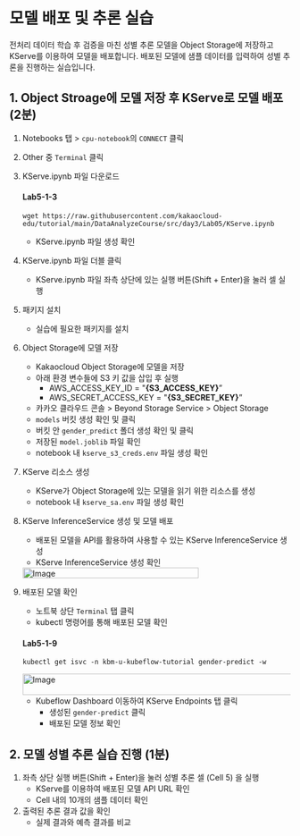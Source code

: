 # 모델 배포 및 추론 실습

전처리 데이터 학습 후 검증을 마친 성별 추론 모델을  Object Storage에 저장하고 KServe를 이용하여 모델을 배포합니다. 배포된 모델에 샘플 데이터를 입력하여 성별 추론을 진행하는 실습입니다.

## 1. Object Stroage에 모델 저장 후 KServe로 모델 배포 (2분)

1. Notebooks 탭 > `cpu-notebook`의 `CONNECT` 클릭
2. Other 중 `Terminal` 클릭
3. KServe.ipynb 파일 다운로드

    #### **Lab5-1-3**

    ```
    wget https://raw.githubusercontent.com/kakaocloud-edu/tutorial/main/DataAnalyzeCourse/src/day3/Lab05/KServe.ipynb
    ```

    - KServe.ipynb 파일 생성 확인
4. KServe.ipynb 파일 더블 클릭
    - KServe.ipynb 파일 좌측 상단에 있는 실행 버튼(Shift + Enter)을 눌러 셀 실행
5. 패키지 설치
    - 실습에 필요한 패키지를 설치
6.  Object Storage에 모델 저장
    - Kakaocloud Object Storage에 모델을 저장
    - 아래 환경 변수들에 S3 키 값을 삽입 후 실행
        - AWS_ACCESS_KEY_ID = "**{S3_ACCESS_KEY}**”
        - AWS_SECRET_ACCESS_KEY = "**{S3_SECRET_KEY}**”
    - 카카오 클라우드 콘솔 > Beyond Storage Service > Object Storage
    - `models`  버킷 생성 확인 및 클릭
    - 버킷 안 `gender_predict` 폴더 생성 확인 및 클릭
    - 저장된 `model.joblib` 파일 확인
    - notebook 내 `kserve_s3_creds.env` 파일 생성 확인
7. KServe 리소스 생성
    - KServe가 Object Storage에 있는 모델을 읽기 위한 리소스를 생성
    - notebook 내 `kserve_sa.env` 파일 생성 확인
8. KServe InferenceService 생성 및 모델 배포
    - 배포된 모델을 API를 활용하여 사용할 수 있는 KServe InferenceService 생성
    - KServe InferenceService 생성 확인
    
    <img width="315" height="19" alt="Image" src="https://github.com/user-attachments/assets/e1d214f8-e110-431f-ad6c-854827c745e8" />
    
9. 배포된 모델 확인
    - 노트북 상단  `Terminal`   탭 클릭
    - kubectl 명령어를 통해 배포된 모델 확인
    
    #### **Lab5-1-9**
    
    ```
    kubectl get isvc -n kbm-u-kubeflow-tutorial gender-predict -w
    ```
    
    <img width="858" height="38" alt="Image" src="https://github.com/user-attachments/assets/3a25c854-e913-40d7-a098-e9ce768733ff" />
    
    - Kubeflow Dashboard 이동하여 KServe Endpoints 탭 클릭
        - 생성된 `gender-predict` 클릭
        - 배포된 모델 정보 확인

## 2. 모델 성별 추론 실습 진행 (1분)

1. 좌측 상단 실행 버튼(Shift + Enter)을 눌러 성별 추론 셀 (Cell 5) 을 실행
    - KServe를 이용하여 배포된 모델 API URL 확인
    - Cell 내의 10개의 샘플 데이터 확인
2. 출력된 추론 결과 값을 확인
   - 실제 결과와 예측 결과를 비교
